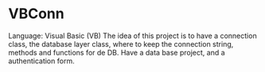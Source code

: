 # VBConn
Language: Visual Basic (VB)
The idea of this project is to have a connection class, the database layer class, where to keep the connection string, methods and functions for de DB.
Have a data base project, and a authentication form.

